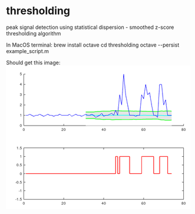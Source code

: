 # thresholding
peak signal detection using statistical dispersion - smoothed z-score thresholding algorithm

In MacOS terminal:
  brew install octave
  cd thresholding
  octave --persist example_script.m
  
Should get this image:
![Octave Plot](plot.png)
